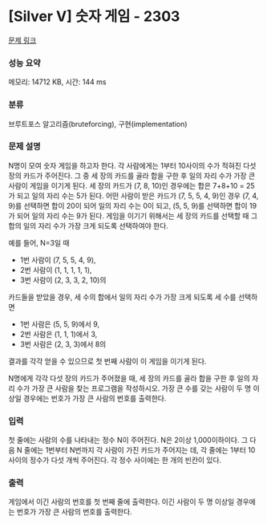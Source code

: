 # [Silver V] 숫자 게임 - 2303 

[문제 링크](https://www.acmicpc.net/problem/2303) 

### 성능 요약

메모리: 14712 KB, 시간: 144 ms

### 분류

브루트포스 알고리즘(bruteforcing), 구현(implementation)

### 문제 설명

<p>N명이 모여 숫자 게임을 하고자 한다. 각 사람에게는 1부터 10사이의 수가 적혀진 다섯 장의 카드가 주어진다. 그 중 세 장의 카드를 골라 합을 구한 후 일의 자리 수가 가장 큰 사람이 게임을 이기게 된다. 세 장의 카드가 (7, 8, 10)인 경우에는 합은 7+8+10 = 25가 되고 일의 자리 수는 5가 된다. 어떤 사람이 받은 카드가 (7, 5, 5, 4, 9)인 경우 (7, 4, 9)를 선택하면 합이 20이 되어 일의 자리 수는 0이 되고, (5, 5, 9)를 선택하면 합이 19가 되어 일의 자리 수는 9가 된다. 게임을 이기기 위해서는 세 장의 카드를 선택할 때 그 합의 일의 자리 수가 가장 크게 되도록 선택하여야 한다.</p>

<p>예를 들어, N=3일 때</p>

<ul>
	<li>1번 사람이 (7, 5, 5, 4, 9),</li>
	<li>2번 사람이 (1, 1, 1, 1, 1),</li>
	<li>3번 사람이 (2, 3, 3, 2, 10)의 </li>
</ul>

<p>카드들을 받았을 경우, 세 수의 합에서 일의 자리 수가 가장 크게 되도록 세 수를 선택하면</p>

<ul>
	<li>1번 사람은 (5, 5, 9)에서 9,</li>
	<li>2번 사람은 (1, 1, 1)에서 3,</li>
	<li>3번 사람은 (2, 3, 3)에서 8의</li>
</ul>

<p>결과를 각각 얻을 수 있으므로 첫 번째 사람이 이 게임을 이기게 된다.</p>

<p>N명에게 각각 다섯 장의 카드가 주어졌을 때, 세 장의 카드를 골라 합을 구한 후 일의 자리 수가 가장 큰 사람을 찾는 프로그램을 작성하시오. 가장 큰 수를 갖는 사람이 두 명 이상일 경우에는 번호가 가장 큰 사람의 번호를 출력한다.</p>

### 입력 

 <p>첫 줄에는 사람의 수를 나타내는 정수 N이 주어진다. N은 2이상 1,000이하이다. 그 다음 N 줄에는 1번부터 N번까지 각 사람이 가진 카드가 주어지는 데, 각 줄에는 1부터 10사이의 정수가 다섯 개씩 주어진다. 각 정수 사이에는 한 개의 빈칸이 있다.</p>

### 출력 

 <p>게임에서 이긴 사람의 번호를 첫 번째 줄에 출력한다. 이긴 사람이 두 명 이상일 경우에는 번호가 가장 큰 사람의 번호를 출력한다.</p>


